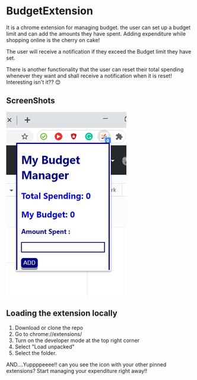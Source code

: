 # BudgetExtension
It is a chrome extension for managing budget. the user can set up a budget limit and can add the amounts they have spent. Adding expenditure while shopping online is the cherry on cake!

The user will receive a notification if they exceed the Budget limit they have set.

There is another functionality that the user can reset their total spending whenever they want and shall receive a notification when it is reset!
Interesting isn't it?? :blush:

## ScreenShots
![Screenshot1](BudgetExtension_view.png)                                            

## Loading the extension locally
1. Download or clone the repo
2. Go to chrome://extensions/
3. Turn on the developer mode at the top right corner
4. Select "Load unpacked"
5. Select the folder. 

AND....Yuppppeeee!! can you see the icon with your other pinned extensions? Start managing your expenditure right away!!
